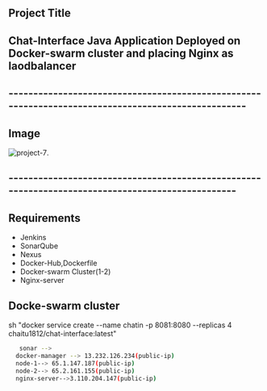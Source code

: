 ## Project Title
## Chat-Interface Java Application Deployed on Docker-swarm cluster and placing Nginx as laodbalancer
## ---------------------------------------------------------------------------------------------------
## Image
![project-7](https://user-images.githubusercontent.com/111736742/219126197-9d8d9c4d-0d54-4870-9523-6dc9caec9a52.jpg).
## -------------------------------------------------------------------------------------------------
## Requirements
- Jenkins
- SonarQube
- Nexus
- Docker-Hub,Dockerfile
- Docker-swarm Cluster(1-2)
- Nginx-server
## Docke-swarm cluster

sh "docker service create --name chatin -p 8081:8080 --replicas 4 chaitu1812/chat-interface:latest"

```bash
   sonar -->
  docker-manager --> 13.232.126.234(public-ip)
  node-1--> 65.1.147.187(public-ip)
  node-2--> 65.2.161.155(public-ip)
  nginx-server-->3.110.204.147(public-ip)
```
